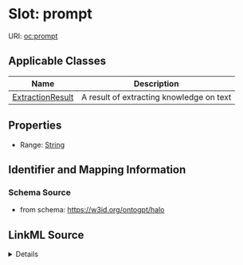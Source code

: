 # Slot: prompt

URI: [oc:prompt](http://w3id.org/ontogpt/ontology-class-templateprompt)



<!-- no inheritance hierarchy -->




## Applicable Classes

| Name | Description |
| --- | --- |
[ExtractionResult](ExtractionResult.md) | A result of extracting knowledge on text






## Properties

* Range: [String](String.md)







## Identifier and Mapping Information







### Schema Source


* from schema: https://w3id.org/ontogpt/halo




## LinkML Source

<details>
```yaml
name: prompt
from_schema: https://w3id.org/ontogpt/halo
rank: 1000
alias: prompt
owner: ExtractionResult
domain_of:
- ExtractionResult
range: string

```
</details>